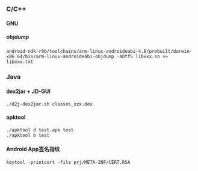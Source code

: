 ### C/C++
#### GNU
##### objdump
    android-ndk-r9b/toolchains/arm-linux-androideabi-4.8/prebuilt/darwin-x86_64/bin/arm-linux-androideabi-objdump -aDtfS libxxx.so >> libxxx.txt

### Java
#### dex2jar + JD-GUI
    ./d2j-dex2jar.sh classes_xxx.dex
    
#### apktool
    ./apktool d test.apk test
    ./apktool b test
#### Android App签名指纹
    keytool -printcert -file prj/META-INF/CERT.RSA